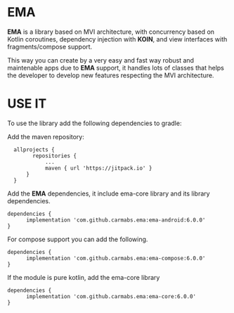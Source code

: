 # EMA

**EMA** is a library based on MVI architecture, with concurrency based on Kotlin coroutines, dependency injection with **KOIN**, and view interfaces with fragments/compose support.

This way you can create by a very easy and fast way robust and maintenable apps due to **EMA** support, it handles lots of classes that helps the developer to develop new features respecting the MVI architecture.


# USE IT

To use the library add the following dependencies to gradle:

Add the maven repository:
  
      allprojects {
		    repositories {
			    ...
			    maven { url 'https://jitpack.io' }
    	  }
      }

Add the **EMA** dependencies, it include ema-core library and its library dependencies.

    dependencies {
          implementation 'com.github.carmabs.ema:ema-android:6.0.0'
    }

For compose support you can add the following.

    dependencies {
          implementation 'com.github.carmabs.ema:ema-compose:6.0.0'
    }

If the module is pure kotlin, add the ema-core library
  

    dependencies {
	      implementation 'com.github.carmabs.ema:ema-core:6.0.0'
    }




